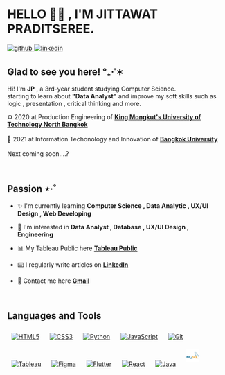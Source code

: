 ## <h1>HELLO 👋🏻 , I'M JITTAWAT PRADITSEREE.</h1>
  

<a href="https://github.com/Jittawatpdsr" target="_blank">
<img src=https://img.shields.io/badge/github-%2324292e.svg?&style=for-the-badge&logo=github&logoColor=white alt=github style="margin-bottom: 5px;" />
</a>
<a href="https://linkedin.com/in/jittawatp" target="_blank">
<img src=https://img.shields.io/badge/linkedin-%231E77B5.svg?&style=for-the-badge&logo=linkedin&logoColor=white alt=linkedin style="margin-bottom: 5px;" />
</a>  
<br>
  
### <h2>Glad to see you here! °₊·ˈ∗ </h2>
Hi! I'm **JP** , a 3rd-year student studying Computer Science. <br>
starting to learn about **"Data Analyst"** and improve my soft skills such as logic , presentation , critical thinking and more.

⚙️ 2020 at Production Engineering of <b>[King Mongkut's University of Technology North Bangkok](https://www.kmutnb.ac.th/)</b>
<br>
<br>
💎 2021 at Information Techonology and Innovation of <b>[Bangkok University](https://www.bu.ac.th/th/)</b>
<br>
<br>
Next coming soon....?

<br>

## Passion ⋆·˚ 
<td valign="top" width="50%">

- ✨ I'm currently learning **Computer Science , Data Analytic , UX/UI Design , Web Developing**  
  

- 👀 I'm interested in **Data Analyst , Database , UX/UI Design , Engineering**


- 📊 My Tableau Public here <b>[Tableau Public](https://public.tableau.com/app/profile/jittawat.praditseree)</b>
  

- ⌨️ I regularly write articles on <b>[LinkedIn](https://www.linkedin.com/in/jittawatp/)</b>  
  

- 🚀 Contact me here  <b>[Gmail](https://mail.google.com/mail/u/0/#inbox?compose=GTvVlcRzDCzLtqQJzXzpwhBkFCknlftzcMTHvCnVHDqSgBBFSWxktnnFLhTsvnxGcMTwHZjmnbQrS)</b>

<br>

</td><td valign="top" width="50%">


## Languages and Tools  
<div align="left">  
<a href="https://en.wikipedia.org/wiki/HTML5" target="_blank"><img style="margin: 10px" src="https://profilinator.rishav.dev/skills-assets/html5-original-wordmark.svg" alt="HTML5" height="25" /></a>  
<a href="https://www.w3schools.com/css/" target="_blank"><img style="margin: 10px" src="https://profilinator.rishav.dev/skills-assets/css3-original-wordmark.svg" alt="CSS3" height="25" /></a>  
<a href="https://www.python.org/" target="_blank"><img style="margin: 10px" src="https://profilinator.rishav.dev/skills-assets/python-original.svg" alt="Python" height="25" /></a>  
<a href="https://www.javascript.com/" target="_blank"><img style="margin: 10px" src="https://profilinator.rishav.dev/skills-assets/javascript-original.svg" alt="JavaScript" height="25" /></a>  
<a href="https://github.com/" target="_blank"><img style="margin: 10px" src="https://profilinator.rishav.dev/skills-assets/git-scm-icon.svg" alt="Git" height="25" /></a>  
<a href="https://www.tableau.com/" target="_blank"><img style="margin: 10px" src="https://profilinator.rishav.dev/skills-assets/tableau.svg" alt="Tableau" height="25" /></a>  
<a href="https://www.figma.com/" target="_blank"><img style="margin: 10px" src="https://profilinator.rishav.dev/skills-assets/figma-icon.svg" alt="Figma" height="25" /></a>  
<a href="https://flutter.dev/" target="_blank"><img style="margin: 10px" src="https://profilinator.rishav.dev/skills-assets/flutterio-icon.svg" alt="Flutter" height="25" /></a>  
<a href="https://reactjs.org/" target="_blank"><img style="margin: 10px" src="https://profilinator.rishav.dev/skills-assets/react-original-wordmark.svg" alt="React" height="25" /></a>  
<a href="https://www.java.com/" target="_blank"><img style="margin: 10px" src="https://profilinator.rishav.dev/skills-assets/java-original-wordmark.svg" alt="Java" height="30" /></a>
<a href="https://www.mysql.com/" target="_blank"><img style="margin: 10px " src="https://raw.githubusercontent.com/devicons/devicon/master/icons/mysql/mysql-original-wordmark.svg" alt="mysql" height="30"/></a> 
</div>  

